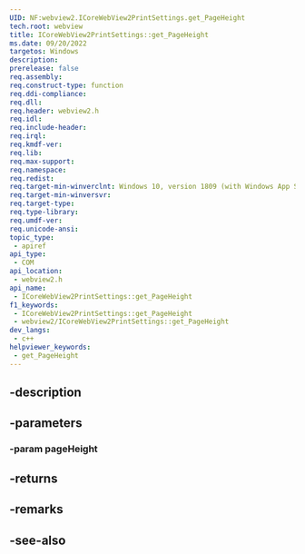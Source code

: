 ```yaml
---
UID: NF:webview2.ICoreWebView2PrintSettings.get_PageHeight
tech.root: webview
title: ICoreWebView2PrintSettings::get_PageHeight
ms.date: 09/20/2022
targetos: Windows
description: 
prerelease: false
req.assembly: 
req.construct-type: function
req.ddi-compliance: 
req.dll: 
req.header: webview2.h
req.idl: 
req.include-header: 
req.irql: 
req.kmdf-ver: 
req.lib: 
req.max-support: 
req.namespace: 
req.redist: 
req.target-min-winverclnt: Windows 10, version 1809 (with Windows App SDK 1.1 or later)
req.target-min-winversvr: 
req.target-type: 
req.type-library: 
req.umdf-ver: 
req.unicode-ansi: 
topic_type:
 - apiref
api_type:
 - COM
api_location:
 - webview2.h
api_name:
 - ICoreWebView2PrintSettings::get_PageHeight
f1_keywords:
 - ICoreWebView2PrintSettings::get_PageHeight
 - webview2/ICoreWebView2PrintSettings::get_PageHeight
dev_langs:
 - c++
helpviewer_keywords:
 - get_PageHeight
---
```


## -description

## -parameters

### -param pageHeight

## -returns

## -remarks

## -see-also

